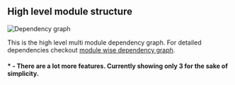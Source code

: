 ## High level module structure
![Dependency graph](../docs/images/graphs/dep_graph_app.svg)

This is the high level multi module dependency graph. For detailed dependencies checkout [module wise dependency graph](../docs/images/graphs).

#### * - There are a lot more features. Currently showing only 3 for the sake of simplicity.
